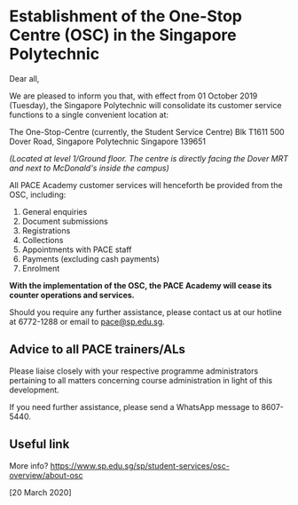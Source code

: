 # Establishment of the One-Stop Centre (OSC) in the Singapore Polytechnic

Dear all,

We are pleased to inform you that, with effect from 01 October 2019 (Tuesday), the Singapore Polytechnic will consolidate its customer service functions to a single convenient location at:

The One-Stop-Centre (currently, the Student Service Centre)
Blk T1611 
500 Dover Road, Singapore Polytechnic
Singapore 139651

_(Located at level 1/Ground floor. The centre is directly facing the Dover MRT and next to McDonald's inside the campus)_
 
All PACE Academy customer services will henceforth be provided from the OSC, including:

1. General enquiries
2. Document submissions
3. Registrations
4. Collections
5. Appointments with PACE staff
6. Payments (excluding cash payments)
7. Enrolment

**With the implementation of the OSC, the PACE Academy will cease its counter operations and services.**

Should you require any further assistance, please contact us at our hotline at 6772-1288 or email to pace@sp.edu.sg. 


## Advice to all PACE trainers/ALs

Please liaise closely with your respective programme administrators pertaining to all matters concerning course administration in light of this development.

If you need further assistance, please send a WhatsApp message to 8607-5440.


## Useful link

More info? https://www.sp.edu.sg/sp/student-services/osc-overview/about-osc 


[20 March 2020]
